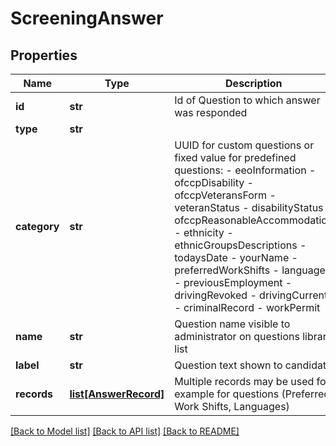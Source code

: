 # ScreeningAnswer

## Properties
Name | Type | Description | Notes
------------ | ------------- | ------------- | -------------
**id** | **str** | Id of Question to which answer was responded | 
**type** | **str** |  | 
**category** | **str** | UUID for custom questions or fixed value for predefined questions:  - eeoInformation  - ofccpDisability  - ofccpVeteransForm  - veteranStatus  - disabilityStatus  - ofccpReasonableAccommodation  - ethnicity  - ethnicGroupsDescriptions  - todaysDate  - yourName  - preferredWorkShifts  - languages  - previousEmployment  - drivingRevoked  - drivingCurrent  - criminalRecord  - workPermit  | 
**name** | **str** | Question name visible to administrator on questions library list | 
**label** | **str** | Question text shown to candidate | 
**records** | [**list[AnswerRecord]**](AnswerRecord.md) | Multiple records may be used for example for questions (Preferred Work Shifts, Languages) | 

[[Back to Model list]](../README.md#documentation-for-models) [[Back to API list]](../README.md#documentation-for-api-endpoints) [[Back to README]](../README.md)


